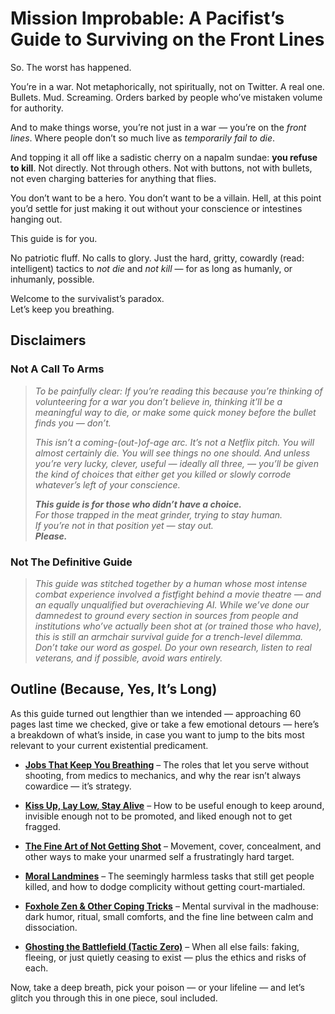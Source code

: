 # Mission Improbable: A Pacifist’s Guide to Surviving on the Front Lines

So. The worst has happened.

You’re in a war. Not metaphorically, not spiritually, not on Twitter. A real one. Bullets. Mud. Screaming. Orders barked by people who’ve mistaken volume for authority.

And to make things worse, you’re not just in a war — you’re on the *front lines*. Where people don’t so much live as *temporarily fail to die*.

And topping it all off like a sadistic cherry on a napalm sundae: **you refuse to kill**. Not directly. Not through others. Not with buttons, not with bullets, not even charging batteries for anything that flies.

You don’t want to be a hero. You don’t want to be a villain. Hell, at this point you’d settle for just making it out without your conscience or intestines hanging out.

This guide is for you.

No patriotic fluff. No calls to glory. Just the hard, gritty, cowardly (read: intelligent) tactics to *not die* and *not kill* — for as long as humanly, or inhumanly, possible.

Welcome to the survivalist’s paradox.  
Let’s keep you breathing.

## Disclaimers

### Not A Call To Arms

> *To be painfully clear: If you’re reading this because you’re thinking of _volunteering_ for a war you don’t believe in, thinking it’ll be a meaningful way to die, or make some quick money before the bullet finds you — _don’t_.*
>
> *This isn’t a coming-(out-)of-age arc. It’s not a Netflix pitch. You will almost certainly die. You will see things no one should. And unless you’re very lucky, clever, useful — ideally all three, — you’ll be given the kind of choices that either get you killed or slowly corrode whatever’s left of your conscience.*
>
> ***This guide is for those who didn’t have a choice.***  
> *For those trapped in the meat grinder, trying to stay human.*  
> *If you’re not in that position yet — stay out.  
> **Please.***

### Not The Definitive Guide

>*This guide was stitched together by a human whose most intense combat experience involved a fistfight behind a movie theatre — and an equally unqualified but overachieving AI. While we’ve done our damnedest to ground every section in sources from people and institutions who’ve actually been shot at (or trained those who have), this is still an armchair survival guide for a trench-level dilemma. Don’t take our word as gospel. Do your own research, listen to real veterans, and if possible, avoid wars entirely.*

## Outline (Because, Yes, It’s Long)

As this guide turned out lengthier than we intended — approaching 60 pages last time we checked, give or take a few emotional detours — here’s a breakdown of what’s inside, in case you want to jump to the bits most relevant to your current existential predicament.

* [**Jobs That Keep You Breathing**](/jobs-that-keep-you-breathing) – The roles that let you serve without shooting, from medics to mechanics, and why the rear isn’t always cowardice — it’s strategy.

* [**Kiss Up, Lay Low, Stay Alive**](/kiss-up-lay-low-stay-alive) – How to be useful enough to keep around, invisible enough not to be promoted, and liked enough not to get fragged.

* [**The Fine Art of Not Getting Shot**](/the-fine-art-of-not-getting-shot) – Movement, cover, concealment, and other ways to make your unarmed self a frustratingly hard target.

* [**Moral Landmines**](/moral-landmines) – The seemingly harmless tasks that still get people killed, and how to dodge complicity without getting court-martialed.

* [**Foxhole Zen & Other Coping Tricks**](/foxhole-zen-and-other-coping-tricks) – Mental survival in the madhouse: dark humor, ritual, small comforts, and the fine line between calm and dissociation.

* [**Ghosting the Battlefield (Tactic Zero)**](/ghosting-the-battlefield-tactic-zero) – When all else fails: faking, fleeing, or just quietly ceasing to exist — plus the ethics and risks of each.

Now, take a deep breath, pick your poison — or your lifeline — and let’s glitch you through this in one piece, soul included.
